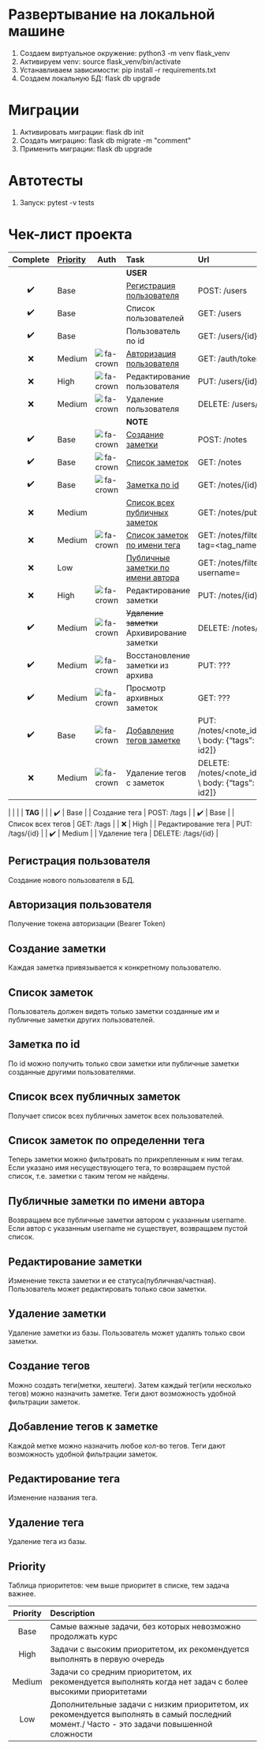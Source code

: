# Развертывание на локальной машине
1. Создаем виртуальное окружение: python3 -m venv flask_venv
1. Активируем venv: source flask_venv/bin/activate
1. Устанавливаем зависимости: pip install -r requirements.txt
1. Создаем локальную БД: flask db upgrade

# Миграции
1. Активировать миграции: flask db init
1. Создать миграцию: flask db migrate -m "comment"
1. Применить миграции: flask db upgrade

# Автотесты

1. Запуск: pytest -v tests

# Чек-лист проекта

|      Complete      | [Priority](#Priority) |             Auth             | Task                                                                    | Url                                                        |
|:------------------:|:----------------------|:----------------------------:|:------------------------------------------------------------------------|:-----------------------------------------------------------|
|                    |                       |                              | **USER**                                                                |                                                            |
| :heavy_check_mark: | Base                  |                              | [Регистрация пользователя](#Регистрация-пользователя)                   | POST: /users                                               |
| :heavy_check_mark: | Base                  |                              | Список пользователей                                                    | GET: /users                                                |
| :heavy_check_mark: | Base                  |                              | Пользователь по id                                                      | GET: /users/{id}                                           |
|        :x:         | Medium                | ![fa-crown](icons/lock.png)  | [Авторизация пользователя](#Авторизация-пользователя)                   | GET: /auth/token                                           |
|        :x:         | High                  | ![fa-crown](icons/lock.png)  | Редактирование пользователя                                             | PUT: /users/{id}                                           |
|        :x:         | Medium                | ![fa-crown](icons/lock.png)  | Удаление пользователя                                                   | DELETE: /users/{id}                                        |
|                    |                       |                              | **NOTE**                                                                |                                                            |
| :heavy_check_mark: | Base                  | ![fa-crown](icons/lock.png)  | [Создание заметки](#Создание-заметки)                                   | POST: /notes                                               |
| :heavy_check_mark: | Base                  | ![fa-crown](icons/lock.png)  | [Список заметок](#Список-заметок)                                       | GET: /notes                                                |
| :heavy_check_mark: | Base                  | ![fa-crown](icons/lock.png)  | [Заметка по id](#Заметка-по-id)                                         | GET: /notes/{id}                                           |
|        :x:         | Medium                |                              | [Список всех публичных заметок](#Список-всех-публичных-заметок)         | GET: /notes/public                                         |
|        :x:         | Medium                | ![fa-crown](icons/lock.png)  | [Список заметок по имени тега](#Список-заметок-по-определенни-тега)     | GET: /notes/filter?tag=<tag_name>                          |
|        :x:         | Low                   |                              | [Публичные заметки по имени автора](#Публичные-заметки-по-имени-автора) | GET: /notes/filter?username=<username>                     |
|        :x:         | High                  | ![fa-crown](icons/lock.png)  | Редактирование заметки                                                  | PUT: /notes/{id}                                           |
| :heavy_check_mark: | Medium                | ![fa-crown](icons/lock.png)  | ~~Удаление заметки~~ Архивирование заметки                              | DELETE: /notes/{id}                                        |
| :heavy_check_mark: | Medium                | ![fa-crown](icons/lock.png)  | Восстановление заметки из архива                                        | PUT: ???                                                   |
| :heavy_check_mark: | Medium                | ![fa-crown](icons/lock.png)  | Просмотр архивных заметок                                               | GET: ???                                                   |
| :heavy_check_mark: | Base                  | ![fa-crown](icons/lock.png)  | [Добавление тегов заметке](#-Добавление-тегов-к-заметке)                | PUT: /notes/<note_id>/tags \ body: {“tags”: [id1, id2]}    |
|        :x:         | Medium                | ![fa-crown](icons/lock.png)  | Удаление тегов с заметок                                                | DELETE: /notes/<note_id>/tags \ body: {“tags”: [id1, id2]} |

|                    |                       |                              | **TAG**                                                                 |                                                            |
| :heavy_check_mark: | Base                  |                              | Создание тега                                                           | POST: /tags                                                |
| :heavy_check_mark: | Base                  |                              | Список всех тегов                                                       | GET: /tags                                                 |
|        :x:         | High                  |                              | Редактирование тега                                                     | PUT: /tags/{id}                                            |
| :heavy_check_mark: | Medium                |                              | Удаление тега                                                           | DELETE: /tags/{id}                                         |

## Регистрация пользователя

Создание нового пользователя в БД.

## Авторизация пользователя

Получение токена авторизации (Bearer Token)

## Создание заметки

Каждая заметка привязывается к конкретному пользователю.

## Список заметок

Пользователь должен видеть только заметки созданные им и публичные заметки других пользователей.

## Заметка по id

По id можно получить только свои заметки или публичные заметки созданные другими пользователями.

## Список всех публичных заметок

Получает список всех публичных заметок всех пользователей.

## Список заметок по определенни тега

Теперь заметки можно фильтровать по прикрепленным к ним тегам. \
Если указано имя несуществующего тега, то возвращаем пустой список, т.е. заметки с таким тегом не найдены.

## Публичные заметки по имени автора

Возвращаем все публичные заметки автором с указанным username. \
Если автор с указанным username не существует, возвращаем пустой список.

## Редактирование заметки

Изменение текста заметки и ее статуса(публичная/частная). Пользователь может редактировать только свои заметки.

## Удаление заметки

Удаление заметки из базы. Пользователь может удалять только свои заметки.

## Создание тегов

Можно создать теги(метки, хештеги). Затем каждый тег(или несколько тегов) можно назначить заметке. Теги дают возможность
удобной фильтрации заметок.

## Добавление тегов к заметке

Каждой метке можно назначить любое кол-во тегов.
Теги дают возможность удобной фильтрации заметок.

## Редактирование тега

Изменение названия тега.

## Удаление тега

Удаление тега из базы.

## Priority

Таблица приоритетов: чем выше приоритет в списке, тем задача важнее.

| Priority | Description                                                                                                                               | 
|:--------:|:------------------------------------------------------------------------------------------------------------------------------------------|
|   Base   | Самые важные задачи, без которых невозможно продолжать курс                                                                               |
|   High   | Задачи с высоким приоритетом, их рекомендуется выполнять в первую очередь                                                                 |
|  Medium  | Задачи со средним приоритетом, их рекомендуется выполнять когда нет задач с более высокими приоритетами                                   |
|   Low    | Дополнительные задачи с низким приоритетом, их рекомендуется выполнять в самый последний момент./ Часто - это задачи повышенной сложности |